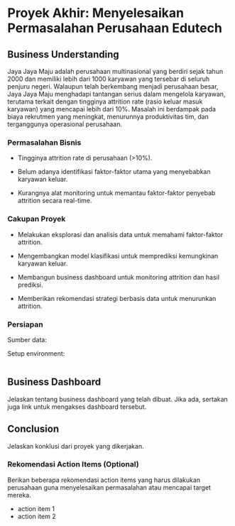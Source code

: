 # Proyek Akhir: Menyelesaikan Permasalahan Perusahaan Edutech

## Business Understanding

Jaya Jaya Maju adalah perusahaan multinasional yang berdiri sejak tahun 2000 dan memiliki lebih dari 1000 karyawan yang tersebar di seluruh penjuru negeri.
Walaupun telah berkembang menjadi perusahaan besar, Jaya Jaya Maju menghadapi tantangan serius dalam mengelola karyawan, terutama terkait dengan tingginya attrition rate (rasio keluar masuk karyawan) yang mencapai lebih dari 10%.
Masalah ini berdampak pada biaya rekrutmen yang meningkat, menurunnya produktivitas tim, dan terganggunya operasional perusahaan.

### Permasalahan Bisnis

- Tingginya attrition rate di perusahaan (>10%).

- Belum adanya identifikasi faktor-faktor utama yang menyebabkan karyawan keluar.

- Kurangnya alat monitoring untuk memantau faktor-faktor penyebab attrition secara real-time.

### Cakupan Proyek

- Melakukan eksplorasi dan analisis data untuk memahami faktor-faktor attrition.

- Mengembangkan model klasifikasi untuk memprediksi kemungkinan karyawan keluar.

- Membangun business dashboard untuk monitoring attrition dan hasil prediksi.

- Memberikan rekomendasi strategi berbasis data untuk menurunkan attrition.

### Persiapan

Sumber data: 

Setup environment:

```

```

## Business Dashboard

Jelaskan tentang business dashboard yang telah dibuat. Jika ada, sertakan juga link untuk mengakses dashboard tersebut.

## Conclusion

Jelaskan konklusi dari proyek yang dikerjakan.

### Rekomendasi Action Items (Optional)

Berikan beberapa rekomendasi action items yang harus dilakukan perusahaan guna menyelesaikan permasalahan atau mencapai target mereka.

- action item 1
- action item 2
